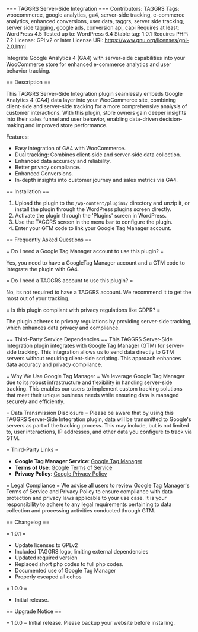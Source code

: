 === TAGGRS Server-Side Integration ===
Contributors: TAGGRS
Tags: woocommerce, google analytics, ga4, server-side tracking, e-commerce analytics, enhanced conversions, user data, taggrs, server side tracking, server side tagging, google ads, conversion api, capi
Requires at least: WordPress 4.5
Tested up to: WordPress 6.4
Stable tag: 1.0.1
Requires PHP: 7.2
License: GPLv2 or later
License URI: https://www.gnu.org/licenses/gpl-2.0.html

Integrate Google Analytics 4 (GA4) with server-side capabilities into your WooCommerce store for enhanced e-commerce analytics and user behavior tracking.

== Description ==

This TAGGRS Server-Side Integration plugin seamlessly embeds Google Analytics 4 (GA4) data layer into your WooCommerce site, combining client-side and server-side tracking for a more comprehensive analysis of customer interactions. With this plugin, store owners gain deeper insights into their sales funnel and user behavior, enabling data-driven decision-making and improved store performance.

Features:
- Easy integration of GA4 with WooCommerce.
- Dual tracking: Combines client-side and server-side data collection.
- Enhanced data accuracy and reliability.
- Better privacy compliance.
- Enhanced Conversions.
- In-depth insights into customer journey and sales metrics via GA4.

== Installation ==

1. Upload the plugin to the `/wp-content/plugins/` directory and unzip it, or install the plugin through the WordPress plugins screen directly.
2. Activate the plugin through the 'Plugins' screen in WordPress.
3. Use the TAGGRS screen in the menu bar to configure the plugin.
4. Enter your GTM code to link your Google Tag Manager account.

== Frequently Asked Questions ==

= Do I need a Google Tag Manager account to use this plugin? =

Yes, you need to have a GoogleTag Manager account and a GTM code to integrate the plugin with GA4.

= Do I need a TAGGRS account to use this plugin? =

No, its not required to have a TAGGRS account. We recommend it to get the most out of your tracking.

= Is this plugin compliant with privacy regulations like GDPR? =

The plugin adheres to privacy regulations by providing server-side tracking, which enhances data privacy and compliance.

== Third-Party Service Dependencies ==
This TAGGRS Server-Side Integration plugin integrates with Google Tag Manager (GTM) for server-side tracking. This integration allows us to send data directly to GTM servers without requiring client-side scripting. This approach enhances data accuracy and privacy compliance.

= Why We Use Google Tag Manager =
We leverage Google Tag Manager due to its robust infrastructure and flexibility in handling server-side tracking. This enables our users to implement custom tracking solutions that meet their unique business needs while ensuring data is managed securely and efficiently.

= Data Transmission Disclosure =
Please be aware that by using this TAGGRS Server-Side Integration plugin, data will be transmitted to Google's servers as part of the tracking process. This may include, but is not limited to, user interactions, IP addresses, and other data you configure to track via GTM.

= Third-Party Links =
- **Google Tag Manager Service**: [Google Tag Manager](https://tagmanager.google.com/)
- **Terms of Use**: [Google Terms of Service](https://policies.google.com/terms)
- **Privacy Policy**: [Google Privacy Policy](https://policies.google.com/privacy)

= Legal Compliance =
We advise all users to review Google Tag Manager's Terms of Service and Privacy Policy to ensure compliance with data protection and privacy laws applicable to your use case. It is your responsibility to adhere to any legal requirements pertaining to data collection and processing activities conducted through GTM.

== Changelog ==

= 1.0.1 =
- Update licenses to GPLv2
- Included TAGGRS logo, limiting external dependencies
- Updated required version
- Replaced short php codes to full php codes.
- Documented use of Google Tag Manager
- Properly escaped all echos

= 1.0.0 =
- Initial release.

== Upgrade Notice ==

= 1.0.0 =
Initial release. Please backup your website before installing.
